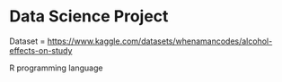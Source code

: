 # Data Science Project

Dataset = https://www.kaggle.com/datasets/whenamancodes/alcohol-effects-on-study

R programming language
